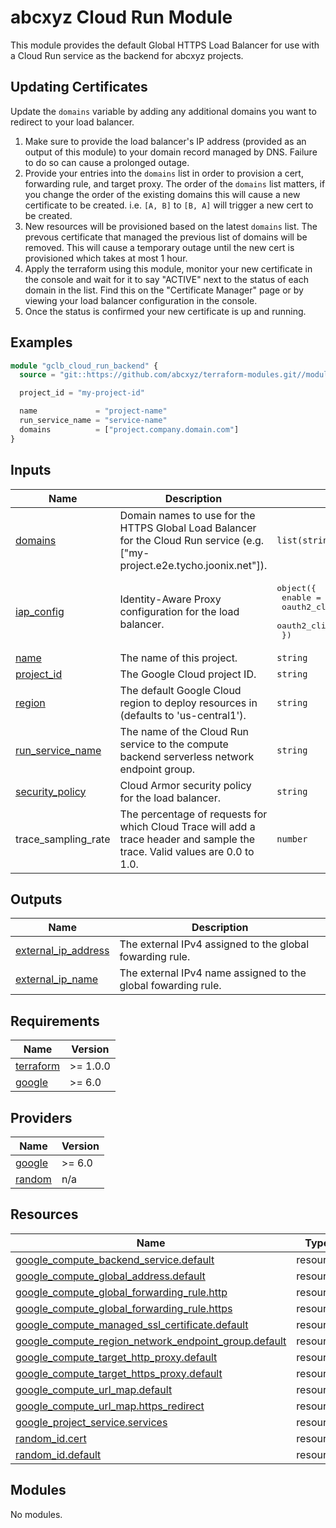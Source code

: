 # abcxyz Cloud Run Module

This module provides the default Global HTTPS Load Balancer for use with a Cloud
Run service as the backend for abcxyz projects.

## Updating Certificates

Update the `domains` variable by adding any additional domains you want to
redirect to your load balancer.

1. Make sure to provide the load balancer's IP address (provided as an output of
   this module) to your domain record managed by DNS. Failure to do so can cause
   a prolonged outage.
2. Provide your entries into the `domains` list in order to provision a cert,
   forwarding rule, and target proxy. The order of the `domains` list matters,
   if you change the order of the existing domains this will cause a new
   certificate to be created. i.e. `[A, B]` to `[B, A]` will trigger a new cert
   to be created.
3. New resources will be provisioned based on the latest `domains` list. The
   prevous certificate that managed the previous list of domains will be
   removed. This will cause a temporary outage until the new cert is provisioned
   which takes at most 1 hour.
4. Apply the terraform using this module, monitor your new certificate in the
   console and wait for it to say "ACTIVE" next to the status of each domain in
   the list. Find this on the "Certificate Manager" page or by viewing your load
   balancer configuration in the console.
5. Once the status is confirmed your new certificate is up and running.

<!-- BEGIN_TF_DOCS -->
## Examples

```terraform
module "gclb_cloud_run_backend" {
  source = "git::https://github.com/abcxyz/terraform-modules.git//modules/gclb_cloud_run_backend?ref=SHA_OR_TAG"

  project_id = "my-project-id"

  name             = "project-name"
  run_service_name = "service-name"
  domains          = ["project.company.domain.com"]
}
```

## Inputs

| Name | Description | Type | Default | Required |
|------|-------------|------|---------|:--------:|
| <a name="input_domains"></a> [domains](#input\_domains) | Domain names to use for the HTTPS Global Load Balancer for the Cloud Run service (e.g. ["my-project.e2e.tycho.joonix.net"]). | `list(string)` | n/a | yes |
| <a name="input_iap_config"></a> [iap\_config](#input\_iap\_config) | Identity-Aware Proxy configuration for the load balancer. | <pre>object({<br/>    enable               = bool<br/>    oauth2_client_id     = string<br/>    oauth2_client_secret = string<br/>  })</pre> | <pre>{<br/>  "enable": false,<br/>  "oauth2_client_id": "",<br/>  "oauth2_client_secret": ""<br/>}</pre> | no |
| <a name="input_name"></a> [name](#input\_name) | The name of this project. | `string` | n/a | yes |
| <a name="input_project_id"></a> [project\_id](#input\_project\_id) | The Google Cloud project ID. | `string` | n/a | yes |
| <a name="input_region"></a> [region](#input\_region) | The default Google Cloud region to deploy resources in (defaults to 'us-central1'). | `string` | `"us-central1"` | no |
| <a name="input_run_service_name"></a> [run\_service\_name](#input\_run\_service\_name) | The name of the Cloud Run service to the compute backend serverless network endpoint group. | `string` | n/a | yes |
| <a name="input_security_policy"></a> [security\_policy](#input\_security\_policy) | Cloud Armor security policy for the load balancer. | `string` | `null` | no |
| <a name="input_trace_sampling_rate"></a> trace\_sampling\_rate | The percentage of requests for which Cloud Trace will add a trace header and sample the trace. Valid values are 0.0 to 1.0. | `number` | `null` | no |

## Outputs

| Name | Description |
|------|-------------|
| <a name="output_external_ip_address"></a> [external\_ip\_address](#output\_external\_ip\_address) | The external IPv4 assigned to the global fowarding rule. |
| <a name="output_external_ip_name"></a> [external\_ip\_name](#output\_external\_ip\_name) | The external IPv4 name assigned to the global fowarding rule. |

## Requirements

| Name | Version |
|------|---------|
| <a name="requirement_terraform"></a> [terraform](#requirement\_terraform) | >= 1.0.0 |
| <a name="requirement_google"></a> [google](#requirement\_google) | >= 6.0 |

## Providers

| Name | Version |
|------|---------|
| <a name="provider_google"></a> [google](#provider\_google) | >= 6.0 |
| <a name="provider_random"></a> [random](#provider\_random) | n/a |

## Resources

| Name | Type |
|------|------|
| [google_compute_backend_service.default](https://registry.terraform.io/providers/hashicorp/google/latest/docs/resources/compute_backend_service) | resource |
| [google_compute_global_address.default](https://registry.terraform.io/providers/hashicorp/google/latest/docs/resources/compute_global_address) | resource |
| [google_compute_global_forwarding_rule.http](https://registry.terraform.io/providers/hashicorp/google/latest/docs/resources/compute_global_forwarding_rule) | resource |
| [google_compute_global_forwarding_rule.https](https://registry.terraform.io/providers/hashicorp/google/latest/docs/resources/compute_global_forwarding_rule) | resource |
| [google_compute_managed_ssl_certificate.default](https://registry.terraform.io/providers/hashicorp/google/latest/docs/resources/compute_managed_ssl_certificate) | resource |
| [google_compute_region_network_endpoint_group.default](https://registry.terraform.io/providers/hashicorp/google/latest/docs/resources/compute_region_network_endpoint_group) | resource |
| [google_compute_target_http_proxy.default](https://registry.terraform.io/providers/hashicorp/google/latest/docs/resources/compute_target_http_proxy) | resource |
| [google_compute_target_https_proxy.default](https://registry.terraform.io/providers/hashicorp/google/latest/docs/resources/compute_target_https_proxy) | resource |
| [google_compute_url_map.default](https://registry.terraform.io/providers/hashicorp/google/latest/docs/resources/compute_url_map) | resource |
| [google_compute_url_map.https_redirect](https://registry.terraform.io/providers/hashicorp/google/latest/docs/resources/compute_url_map) | resource |
| [google_project_service.services](https://registry.terraform.io/providers/hashicorp/google/latest/docs/resources/project_service) | resource |
| [random_id.cert](https://registry.terraform.io/providers/hashicorp/random/latest/docs/resources/id) | resource |
| [random_id.default](https://registry.terraform.io/providers/hashicorp/random/latest/docs/resources/id) | resource |

## Modules

No modules.
<!-- END_TF_DOCS -->
